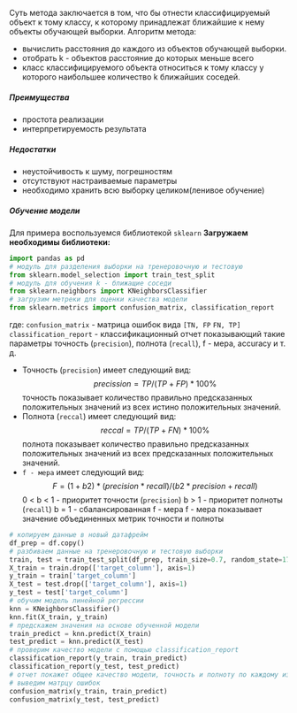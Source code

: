 Суть метода заключается в том, что бы отнести классифицируемый объект к тому классу, к которому принадлежат ближайшие к нему объекты обучающей выборки.
Алгоритм метода:
- вычислить расстояния до каждого из объектов обучающей выборки.
- отобрать k - объектов расстояние до которых меньше всего
- класс классифицируемого объекта относиться к тому классу у которого наибольшее количество k ближайших соседей.
##### Преимущества
- простота реализации
- интерпретируемость результата
##### Недостатки
- неустойчивость к шуму, погрешностям
- отсутствуют настраиваемые параметры
- необходимо хранить всю выборку целиком(ленивое обучение)
##### Обучение модели
Для примера воспользуемся библиотекой `sklearn`
**Загружаем необходимы библиотеки:**
```Python
import pandas as pd
# модуль для разделения выборки на тренеровочную и тестовую
from sklearn.model_selection import train_test_split
# модуль для обучения k - ближащие соседи
from sklearn.neighbors import KNeighborsClassifier
# загрузим метреки для оценки качества модели
from sklearn.metrics import confusion_matrix, classification_report
```
где: 
`confusion_matrix` - матрица ошибок вида
`[TN, FP`
`FN, TP]`
`classification_report` - классификационный отчет показывающий такие параметры
точность (`precision`), полнота (`recall`), f - мера, accuracy и т. д.
- Точность (`precision`) имеет следующий вид:
$$precission = TP / (TP + FP) *100\%$$
точность показывает количество правильно предсказанных положительных значений из всех истино положительных значений.
- Полнота (`reccal`) имеет следующий вид:
$$reccal = TP / (TP + FN) *100\%$$
полнота показывает количество правильно предсказанных положительных значений из всех предсказанных положительных значений.
- `f - мера` имеет следующий вид:
$$F = (1+b2) * (precision*recall) / (b2*precision + recall)$$
0 < b < 1 - приоритет точности (`precision`)
b > 1 - приоритет полноты (`recall`)
b = 1 - сбалансированная f - мера
f - мера показывает значение объединенных  метрик точности и полноты
```Python
# копируем данные в новый датафрейм
df_prep = df.copy()
# разбиваем данные на тренеровочную и тестовую выборки
train, test = train_test_split(df_prep, train_size=0.7, random_state=17)
X_train = train.drop(['target_column'], axis=1)
y_train = train['target_column']
X_test = test.drop(['target_column'], axis=1)
y_test = test['target_column']
# обучим модель линейной регрессии
knn = KNeighborsClassifier()
knn.fit(X_train, y_train)
# предскажем значения на основе обученной модели
train_predict = knn.predict(X_train)
test_predict = knn.predict(X_test)
# проверим качество модели с помощью classification_report
classification_report(y_train, train_predict)
classification_report(y_test, test_predict)
# отчет покажет общее качество модели, точность и полноту по каждому из предсказаных класов
# выведим матрцу ошибок
confusion_matrix(y_train, train_predict)
confusion_matrix(y_test, test_predict)
```
